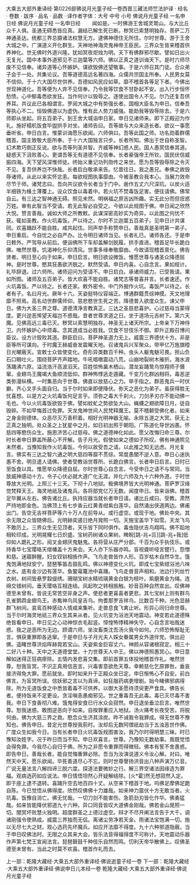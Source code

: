 大乘五大部外重译经·第0226部佛说月光童子经一卷西晋三藏法师竺法护译
· 经名 · 卷数 · 跋序
· 品名 · 品数 · 译作者字体：大号 中号 小号
佛说月光童子经
一名申日经
佛说月光童子经
一名申日经
　　闻如是。一时佛游王舍城灵鹫山。与大比丘众千人俱。圣通无碍悉皆应真。漏结已解生死已断。秽冥已索慧明独存。菩萨二万神通圣达。统都三界总摄诸法权慧无方。逮佛神德住无所住。尔时世尊。游于王舍大城之中。广演道义开化群生。天神地神海灵鬼神帝王臣民。三界众生皆来稽首供养神化。世无佛时外道兴隆。犹如冥夜炬烛为明。天下有佛群邪尽歇。譬如日出火无复光。国中本事外道邪见不兰迦葉等六师。佛以正真之道训诲天下。是时六师尽废不见信奉。诸异道等心怀嫉妒。谋欲毁佛还望敬事。于是六师召其门徒。合众弟子会于一处。共集论议。吾等道德高远名著四海。众儒共宗国主所奉。人民男女莫不信仰。于十六大国尽世供养。吾德如风民应如草。靡不稽首各等足下者。今佛出世现神道化。吾等便为人弃不见信奉。乃令我等饮食不甘卧起不安。出入行步恒怀愁愦。心中郁毒悉欲发狂。当作何计以毁辱之。逐使出国令人不见。尔乃还复吾供养耳。共议此已各相谓言。罗阅大城之中有势强长者。国相大臣名为申日。信奉吾等执心不二。恒毁佛道以为虚伪。惟有此人势力威强。能助我等毁辱除去。于是六师即从坐起。将五百弟子。到王舍大城诣申日家。申日见诸师来。即下正殿迎为作礼。施好榻机饭食毕盥拱手对坐。诸师告曰。吾等故与大众来造长者。欲议一事愿垂听省。申日白言。惟蒙训诲愿乐欲闻。六师俱曰。吾等此国之师。功名勋着群儒稽首。国主致敬大臣所奉。于十六大国独言只步。长者所知。佛出于世自称圣智。幻术欺巧倒正反说。欲与吾等列圣并智。齐威等神幻惑人民。国人愚冥信奉其道。疑惑天下沮败善心。更谓吾等无有道德不见信奉。长者豪强帝王所钦。国民伏信威振四海。天下望风深惟师徒。终始义重记功列勋传之来世。愿为吾等毁辱除之令灭不见。复吾供养岂不快哉。长者启白敬承来告。忆昔往日。我之愚兄。奉佛之故毁辱诸师。从此以来实怀忿恚。每欲规图执事靡由。今被圣教合我本心。当展力效命尽节于师。诸梵志曰。吾向共议欲令长者当于门中。凿作五丈六尺深坑。以炭火适半细铁为椽土薄覆上。设众饮食以毒着中。若火坑不焚毒饭足害。便往请佛。佛常自云。有三达之智神通无碍。照见未然。明祸福之原吉凶所趣。实无此分而但诳惑万姓。审有此智当不受请。若无此智必自受之。今欲以此规图于佛。申日闻之欣然大悦。赞言善哉。诚如大师之所教敕。此谋深密高妙实为奇异。以此图之何忧不获。辄如圣教。作火坑毒饭。严以待之。尔时不兰迦葉五百弟子。见申日计共谋同。欢喜踊跃不能自胜。咸共起住。同声举手称赞申日。善哉真是圣明第一弟子。申日重启。今自忧之必自严办。比令明日诸师当见。长者礼已。诸师各还。于是申日敕外。严驾导从前后。便诣佛所下车却盖解剑脱履。拱手直进。稽首足毕长跪白佛。唯然世尊。饥渴神化乐仰清风。世事多缘奉敬靡由。今故请现稽首禀化。佛告贤者。明日至心向于如来。申日启言。明日欲设微饭。惟愿世尊与诸圣众降德屈神。是时世尊。愍其狂愚欲济脱之。默然受请。申日内喜。心自念言。果如规计。礼毕辞退。过六师所。诸师迎问为受请不。申日启白。承诸师威力。已受我请。果如所图。诸师及五百弟子。皆大欢喜不能自胜。诸梵志等普喜并言。长者速还。作火坑毒饭。严以待之。长者还家。敕外密令。中门外掘作火坑。毒饭严以待之。长者有子。名曰月光。厥年十六。天姿挺特仪容端正。博通群籍贯综神摸。天文地理靡不照焉。高名动世群儒师仰。慈悲愍世生死之苦。降德普入欲度众生。谏父申日。佛为大圣三界之尊。道德清净言教真正。三达之圣慈悲喜护。心过慈母当蒙得度。更兴逆恶悕望天福岂不惑哉。昔者世尊求道之日。坐于道场元吉树下。第六天魔。见佛高远三毒已灭。秽冥以索慧明独存。神圣无上诸天所宗。上帝亲下万神侍卫。内怀嫉妒心中烦毒。念其道成当必胜我。饮食不甘伎乐不御。即升正殿召博问臣议。设方计毁败其道。群臣启曰。菩萨神圣道力无上。威震三界德伏十方。非是臣等所可谋向。于时魔王赫威奋发震曜天地。召诸鬼兵兴军聚众。带甲亿万旌旗曀日光曜蔽天。宣敕士众皆使变化。奇形异类数百千种。虫头人躯鬼魅可畏。担山负石口眼吐火。围绕菩萨齐声踏地。牛吼唱噭震动八荒。山崩地裂树木摧折。海水波荡踊沸六原。溢流浩汗高波滔天。百姓惊怖巢木栖山。潜龙妄踊鸷鸟惊翔师子慑窜。金翅鸟王魔竭大鱼顺流低仰。群神怖悸逃走遁藏。千变万化群凶相将。毒恶逆类弥漫纵横。一时集恶向于世尊。佛直以放慈心之力。举手指之。群恶鬼兵一时伏擗。齐心叉手头面自归。当于尔时如来即便降伏。弥天之恶化为弟子。虽获得胜无忧喜想。以是方之火坑毒饭何足言乎。须弥之毒大千刹火。刀剑矛刃亦不能动佛一毛也。今以火坑毒饭欲毁于佛。譬如蚊虻之势欲坠大山。蝇蠛之翅欲障日月。徒自毁碎。不如早悔首过免罪。天龙鬼神世间人民梵释魔王。莫不稽颡受佛化者。如来之身金刚德体。众恶尽灭万善积着。相好光明神器无喻。永除五道之大冥。获无上正真之独明。处众圣之上犹星中之月。如日初出照于朝阳。广陈道化导世凶愚。怀慈四等愍伤众生。施恩济苦心过慈母。佛之道德神化如此。愿父改悔归命三尊。尔时长者申日罪盖所蔽心不开解。告子月光。假使如来之德如子所叹。佛有神通照见未然者。当豫知我作火坑毒饭。今何以故受吾之请。以此推之知无远虑。月光复言。佛实有三达之智六通之明大慈四等靡不贯综。常度愚闇不逆人意。申日心迷执愚不舍。明旦遣人请佛。使者受教诣世尊所。长跪白佛言。长者申日启言。日时已至饭食以具。惟愿举众降德自屈。尔时世尊心自念言。今受申日之请不与常同。当放威神感动十方。令子心伏必就大道广化无涯。并化六师及九十六种外道。于时世尊放大光明。上照三十三天。下彻十八地狱。极佛境界皆大光明神通。菩萨罗汉缘觉梵释天王。海灵地祇及诸鬼兵。各将部党亿万无数。闻度申日。皆来诣佛。稽首足毕翼从左右。佛告诸比丘。执持应器当就长者申日请。诸比丘咸曰。受教。肃然严持地即金色。当佛顶上有七步香云红黄青绀紫白莲华。自然涌出侠道两边。佛甫出门。告空无吉祥菩萨等六十万人在前导从。或行虚空。或现于地。佛处中央。其余无限之众皆随佛后。光明赫奕遏日绝月晃照一切。天施宝盖华下如雪。天龙飞鸟不敢历上。三界众生无见顶者。天乐皆下同时俱作。毒虫隐伏吉鸟翔鸣。佛不蹈地相轮印成。光明晃耀七日炽盛。宝树药树诸众果树。睥睨[跳-兆+叵][跳-兆+我]低仰如人跪礼之形。阅叉金翅厌鬼魅鬼。各将营从庄严分部。千百为众手执伎乐。或持香华七宝璎珞天缯幡盖十方来会。天人亦下乐器亦鸣。盲视聋听哑言躄行。怨憎和慈。迷寤醉醒。妇女钗钏相掁作声。飞鸟走兽皆作人形。百岁枯木自然华生。饿鬼饱满地狱安宁。琵琶筝笛击鼓乱鸣。佛以神德变化火坑。即成七宝紫绀浴池八味之水。底有金沙边有莲华。鱼鳖鼋鼍池中喜踊。飞鸟走兽音声相和。池边行列丝竹衣树。树间皆悬罗縠缇绣。珊瑚宝树水精琉璃黄金白银为枝叶。紫磨黄金为绳。连绵交错树间。垂天璎珞互相连结。风起吹之转相掁触。妙音百种自然宣出。叹佛神德至未曾有。皆说无常苦空非身之声。使悲者更喜喜者更悲。其七宝树上则有群鸟孔雀鹦鹉金翅鸟王。赤觜神鸟凤皇吉鸟。拘耆那罗吉祥鸟。比数百千种。光色显赫群飞树间。哀鸾百种感动人情咸来集听。走兽息食飞禽止听。形异心同归命世尊。当于尔时海灵地祇三界众生其来从者。见火坑变为浴池天地震动。神变若此道德殊绝皆看申日。申日见之心动神惊衣毛起竖。慞惶怖悸精神失守。心自念言咄哉迷惑。我之逆恶所为无边。顾谓六师。坐汝畜类沈吾汤火我今如何。六师恐怖惭耻无言。惧获重罪即各逃窜。于是申日与子月光夫人婇女眷属男女外道伴党。俱出迎佛。遥睹世尊洪焰晖赫晃若宝山。天姿紫金巨容丈六。神颜从容诸根寂定。相三十二好八十种。天中之天道德堂堂。十力世尊天人中王。佛以神德照愚冥心。申日意解如迷得正狂病瘳除。五情内发悲喜交集。即前首罪五体投地稽首作礼。唯然世尊。恕我盲冥。不识正真用信恶言。兴毒害意欲危天尊。幸赖慈化乞原罪咎。垂哀接济得免大罪。愿前就坐。即时如来升于正殿众坐已定。申日惭怖心不自安。前白佛言。为盲冥所误。信妖邪之言以为真谛。如狂服药病更增剧。始今睹佛邪病得除。所为无道饭食之中悉皆着毒不可供养。以御大圣愿待须臾更严食具。佛告长者。便持饭来不足更设。贪淫嗔恚愚痴邪见。世之重毒吾无此毒。毒已灭尽毒不害我。申日下食香彻八难。饿鬼得安食已行水众会寂然。申日退坐垂泣启言。唯然世尊。恕我迷惑。敢图逆恶向于如来。自揆罪重应入地狱。汤火痛考长夜受苦。将脱何由。佛为大慈三界之救。愍念众生济其涂炭。昨不诫我令我罪成。得无世尊不豫知也。佛告申日。昔定光世尊授我莂时。汝却后无数阿僧祇劫当于五浊恶世作佛。广度众生如我今日。当有长者申日火坑毒饭规图害汝。我乃尔时得明慧三昧。时已豫知汝姓字。况于昨日而当不知。申日欢喜言。世尊。乃豫知无数劫事。我既觉悟会得免罪。今我尽心自归于佛。所为之非愿令重罪而得微轻。佛本有誓不舍愚惑。即告申日。善哉长者。能自觉悔重罪必除。吾当为汝演说道义令汝心解。对曰。唯然天中天。愿乐欲闻。毕死善道尽心不忘。则时世尊謦扬洪音出八种声演万亿音。广说无量法言八解四谛三脱六度。探道法要微妙之行。解三界空诸法因缘造为罪福。观病选药如应说法。申日情悟坦然心开疑解结除。[火*霍]然无想寂然入定。即于座上逮不退转。喜踊升空去地百四十丈。从空来下稽首于地。呜佛足摩佛足跪自陈。今已觉悟从佛得度。欣然叹佛佛十力雄哉。如来神力震伏十方无敢当者。火坑毒。饭豫自消亡。佛无忧哉。一切刀剑不能害伤。急箭劲刃皆化作华。佛勇猛哉。如来皆能降伏邪道九十六种。异口同音皆叹大道佛金刚哉。佛若金山晃照一切。闇冥坏败慧火独明。超度群圣之上德过虚空。辩才不尽开阐法言告于大千。调诸刚强令使熟成。威震三界独而无侣。离诸尘劳净若天金。雨诸法宝饱满一切。施以无尽七大之财。观心选药先坏魔兵。如应开法靡不得度。九十六种邪道隐蔽。当于申日叹佛法时。无限之众其来大会。皆乐法音得福得度不可称计。天地震动乐器作声第七梵王宣闻法言。琵琶磬鼓千种伎乐自然而鸣。忉利天帝华散佛上。叹佛圣德至未曾有。当此之时莫不欢喜。稽首作礼而去。

上一部：乾隆大藏经·大乘五大部外重译经·佛说逝童子经一卷
下一部：乾隆大藏经·大乘五大部外重译经·佛说申日儿本经一卷
乾隆大藏经·大乘五大部外重译经·佛说月光童子经